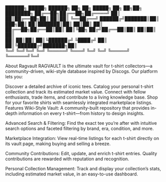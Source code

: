 
██████╗  █████╗  ██████╗ ██╗   ██╗ █████╗ ██╗   ██╗██╗  ████████╗
██╔══██╗██╔══██╗██╔════╝ ██║   ██║██╔══██╗██║   ██║██║  ╚══██╔══╝
██████╔╝███████║██║  ███╗██║   ██║███████║██║   ██║██║     ██║   
██╔══██╗██╔══██║██║   ██║╚██╗ ██╔╝██╔══██║██║   ██║██║     ██║   
██║  ██║██║  ██║╚██████╔╝ ╚████╔╝ ██║  ██║╚██████╔╝███████╗██║   
╚═╝  ╚═╝╚═╝  ╚═╝ ╚═════╝   ╚═══╝  ╚═╝  ╚═╝ ╚═════╝ ╚══════╝╚═╝   
                                                                 

About Ragvault
RAGVAULT is the ultimate vault for t-shirt collectors—a community-driven, wiki-style database inspired by Discogs. Our platform lets you:

Discover a detailed archive of iconic tees.
Catalog your personal t-shirt collection and track its estimated market value.
Connect with fellow enthusiasts, trade items, and contribute to a living knowledge base.
Shop for your favorite shirts with seamlessly integrated marketplace listings.
Features
Wiki-Style Vault:
A community-built repository that provides in-depth information on every t-shirt—from history to design insights.

Advanced Search & Filtering:
Find the exact tee you’re after with intuitive search options and faceted filtering by brand, era, condition, and more.

Marketplace Integration:
View real-time listings for each t-shirt directly on its vault page, making buying and selling a breeze.

Community Contributions:
Edit, update, and enrich t-shirt entries. Quality contributions are rewarded with reputation and recognition.

Personal Collection Management:
Track and display your collection’s stats, including estimated market value, in an easy-to-use dashboard.
